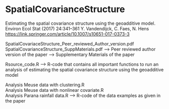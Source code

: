 # SpatialCovarianceStructure
Estimating the spatial covariance structure using the geoadditive model. Environ Ecol Stat (2017) 24:341–361
Y. Vandendijck, C. Faes, N. Hens
https://link.springer.com/article/10.1007/s10651-017-0373-3


SpatialCovariaceStructure_Peer_reviewed_Author_version.pdf
SpatialCovarianceStructure_SuppMaterials.pdf
  --> Peer reviewed author version of the paper
  --> Supplementary Materials of the paper

Rsource_code.R
  --> R-code that contains all important functions to run an analysis of estimating the spatial covariance structure using the geoadditive model

Analysis Meuse data with clustering.R	
Analysis Meuse data with nonlinear covariate.R	
Analysis Parana rainfall data.R	
  --> R-code of the data examples as given in the paper
